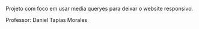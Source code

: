 Projeto com foco em usar media queryes para deixar o website responsivo.

Professor: Daniel Tapias Morales